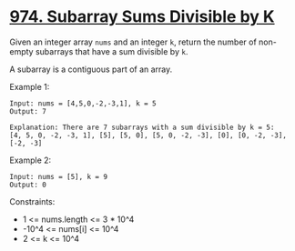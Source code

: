 # [974. Subarray Sums Divisible by K](https://leetcode.com/problems/subarray-sums-divisible-by-k/description/)

Given an integer array `nums` and an integer `k`, return the number of non-empty subarrays that have a sum divisible by `k`.

A subarray is a contiguous part of an array.

 

Example 1:

    Input: nums = [4,5,0,-2,-3,1], k = 5
    Output: 7

    Explanation: There are 7 subarrays with a sum divisible by k = 5:
    [4, 5, 0, -2, -3, 1], [5], [5, 0], [5, 0, -2, -3], [0], [0, -2, -3], [-2, -3]

Example 2:

    Input: nums = [5], k = 9
    Output: 0
 

Constraints:

* 1 <= nums.length <= 3 * 10^4
* -10^4 <= nums[i] <= 10^4
* 2 <= k <= 10^4